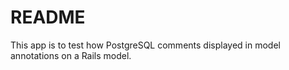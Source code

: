 # README

This app is to test how PostgreSQL comments displayed in model annotations on a Rails model.
